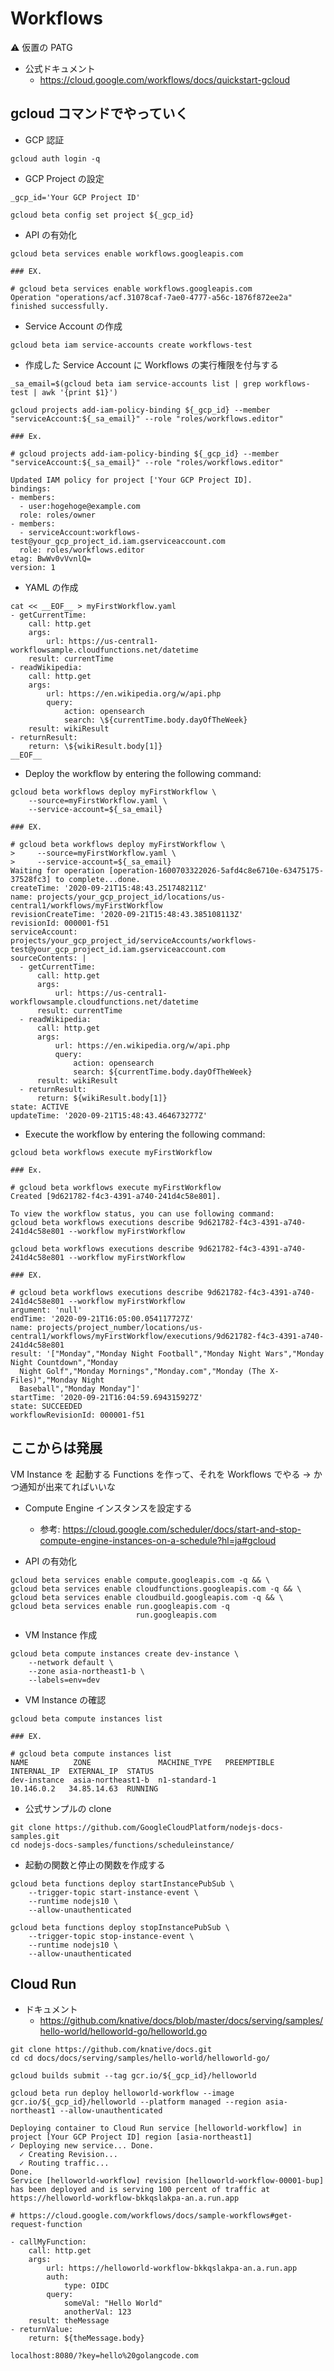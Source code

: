 # Workflows

:warning: 仮置の PATG

+ 公式ドキュメント
  + https://cloud.google.com/workflows/docs/quickstart-gcloud

## gcloud コマンドでやっていく

+ GCP 認証

```
gcloud auth login -q
```

+ GCP Project の設定

```
_gcp_id='Your GCP Project ID'

gcloud beta config set project ${_gcp_id}
```

+ API の有効化

```
gcloud beta services enable workflows.googleapis.com
```
```
### EX.

# gcloud beta services enable workflows.googleapis.com
Operation "operations/acf.31078caf-7ae0-4777-a56c-1876f872ee2a" finished successfully.
```

+ Service Account の作成

```
gcloud beta iam service-accounts create workflows-test
```

+ 作成した Service Account に Workflows の実行権限を付与する

```
_sa_email=$(gcloud beta iam service-accounts list | grep workflows-test | awk '{print $1}')

gcloud projects add-iam-policy-binding ${_gcp_id} --member "serviceAccount:${_sa_email}" --role "roles/workflows.editor"
```
```
### Ex.

# gcloud projects add-iam-policy-binding ${_gcp_id} --member "serviceAccount:${_sa_email}" --role "roles/workflows.editor"

Updated IAM policy for project ['Your GCP Project ID].
bindings:
- members:
  - user:hogehoge@example.com
  role: roles/owner
- members:
  - serviceAccount:workflows-test@your_gcp_project_id.iam.gserviceaccount.com
  role: roles/workflows.editor
etag: BwWv0vVvnlQ=
version: 1
```

+ YAML の作成


```
cat << __EOF__ > myFirstWorkflow.yaml
- getCurrentTime:
    call: http.get
    args:
        url: https://us-central1-workflowsample.cloudfunctions.net/datetime
    result: currentTime
- readWikipedia:
    call: http.get
    args:
        url: https://en.wikipedia.org/w/api.php
        query:
            action: opensearch
            search: \${currentTime.body.dayOfTheWeek}
    result: wikiResult
- returnResult:
    return: \${wikiResult.body[1]}
__EOF__
```


+ Deploy the workflow by entering the following command:

```
gcloud beta workflows deploy myFirstWorkflow \
    --source=myFirstWorkflow.yaml \
    --service-account=${_sa_email}
```
```
### EX.

# gcloud beta workflows deploy myFirstWorkflow \
>     --source=myFirstWorkflow.yaml \
>     --service-account=${_sa_email}
Waiting for operation [operation-1600703322026-5afd4c8e6710e-63475175-37528fc3] to complete...done.
createTime: '2020-09-21T15:48:43.251748211Z'
name: projects/your_gcp_project_id/locations/us-central1/workflows/myFirstWorkflow
revisionCreateTime: '2020-09-21T15:48:43.385108113Z'
revisionId: 000001-f51
serviceAccount: projects/your_gcp_project_id/serviceAccounts/workflows-test@your_gcp_project_id.iam.gserviceaccount.com
sourceContents: |
  - getCurrentTime:
      call: http.get
      args:
          url: https://us-central1-workflowsample.cloudfunctions.net/datetime
      result: currentTime
  - readWikipedia:
      call: http.get
      args:
          url: https://en.wikipedia.org/w/api.php
          query:
              action: opensearch
              search: ${currentTime.body.dayOfTheWeek}
      result: wikiResult
  - returnResult:
      return: ${wikiResult.body[1]}
state: ACTIVE
updateTime: '2020-09-21T15:48:43.464673277Z'
```


+ Execute the workflow by entering the following command:

```
gcloud beta workflows execute myFirstWorkflow
```
```
### Ex.

# gcloud beta workflows execute myFirstWorkflow
Created [9d621782-f4c3-4391-a740-241d4c58e801].

To view the workflow status, you can use following command:
gcloud beta workflows executions describe 9d621782-f4c3-4391-a740-241d4c58e801 --workflow myFirstWorkflow
```

```
gcloud beta workflows executions describe 9d621782-f4c3-4391-a740-241d4c58e801 --workflow myFirstWorkflow
```
```
### EX.

# gcloud beta workflows executions describe 9d621782-f4c3-4391-a740-241d4c58e801 --workflow myFirstWorkflow
argument: 'null'
endTime: '2020-09-21T16:05:00.054117727Z'
name: projects/project_number/locations/us-central1/workflows/myFirstWorkflow/executions/9d621782-f4c3-4391-a740-241d4c58e801
result: '["Monday","Monday Night Football","Monday Night Wars","Monday Night Countdown","Monday
  Night Golf","Monday Mornings","Monday.com","Monday (The X-Files)","Monday Night
  Baseball","Monday Monday"]'
startTime: '2020-09-21T16:04:59.694315927Z'
state: SUCCEEDED
workflowRevisionId: 000001-f51
```


## ここからは発展

VM Instance を 起動する Functions を作って、それを Workflows でやる -> かつ通知が出来てればいいな

+ Compute Engine インスタンスを設定する
  + 参考: https://cloud.google.com/scheduler/docs/start-and-stop-compute-engine-instances-on-a-schedule?hl=ja#gcloud


+ API の有効化

```
gcloud beta services enable compute.googleapis.com -q && \
gcloud beta services enable cloudfunctions.googleapis.com -q && \
gcloud beta services enable cloudbuild.googleapis.com -q && \
gcloud beta services enable run.googleapis.com -q
                            run.googleapis.com

```



+ VM Instance 作成

```
gcloud beta compute instances create dev-instance \
    --network default \
    --zone asia-northeast1-b \
    --labels=env=dev
```


+ VM Instance の確認

```
gcloud beta compute instances list
```
```
### EX.

# gcloud beta compute instances list
NAME          ZONE               MACHINE_TYPE   PREEMPTIBLE  INTERNAL_IP  EXTERNAL_IP  STATUS
dev-instance  asia-northeast1-b  n1-standard-1               10.146.0.2   34.85.14.63  RUNNING
```


+ 公式サンプルの clone

```
git clone https://github.com/GoogleCloudPlatform/nodejs-docs-samples.git
cd nodejs-docs-samples/functions/scheduleinstance/
```

+ 起動の関数と停止の関数を作成する

```
gcloud beta functions deploy startInstancePubSub \
    --trigger-topic start-instance-event \
    --runtime nodejs10 \
    --allow-unauthenticated
```
```
gcloud beta functions deploy stopInstancePubSub \
    --trigger-topic stop-instance-event \
    --runtime nodejs10 \
    --allow-unauthenticated
```

## Cloud Run

+ ドキュメント
  + https://github.com/knative/docs/blob/master/docs/serving/samples/hello-world/helloworld-go/helloworld.go


```
git clone https://github.com/knative/docs.git
cd cd docs/docs/serving/samples/hello-world/helloworld-go/
```

```
gcloud builds submit --tag gcr.io/${_gcp_id}/helloworld
```
```
gcloud beta run deploy helloworld-workflow --image gcr.io/${_gcp_id}/helloworld --platform managed --region asia-northeast1 --allow-unauthenticated
```

```
Deploying container to Cloud Run service [helloworld-workflow] in project [Your GCP Project ID] region [asia-northeast1]
✓ Deploying new service... Done.
  ✓ Creating Revision...
  ✓ Routing traffic...
Done.
Service [helloworld-workflow] revision [helloworld-workflow-00001-bup] has been deployed and is serving 100 percent of traffic at https://helloworld-workflow-bkkqslakpa-an.a.run.app
```
```
# https://cloud.google.com/workflows/docs/sample-workflows#get-request-function

- callMyFunction:
    call: http.get
    args:
        url: https://helloworld-workflow-bkkqslakpa-an.a.run.app
        auth:
            type: OIDC
        query:
            someVal: "Hello World"
            anotherVal: 123
    result: theMessage
- returnValue:
    return: ${theMessage.body}
```



```
localhost:8080/?key=hello%20golangcode.com
```
